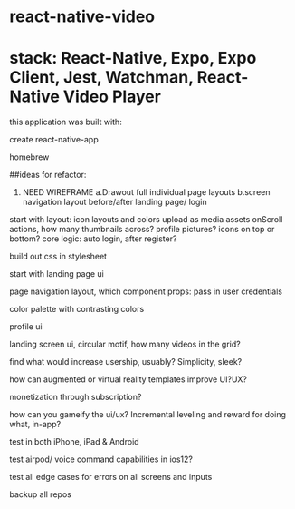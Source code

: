 # react-native-video

# stack: React-Native, Expo, Expo Client, Jest, Watchman, React-Native Video Player

this application was built with:

create react-native-app

homebrew

##ideas for refactor:
1. NEED WIREFRAME 
  a.Drawout full individual page layouts
  b.screen navigation layout before/after landing page/ login

start with layout:
icon layouts and colors 
upload as media assets
onScroll actions,
how many thumbnails across?
profile pictures?
icons on top or bottom?
core logic:
auto login, after register?

build out css in stylesheet

start with landing page ui

page navigation layout, which component
props: pass in user credentials 

color palette with contrasting colors 

profile ui 

landing screen ui, circular motif, how many videos in the grid?

find what would increase usership, usuably? Simplicity, sleek?

how can augmented or virtual reality templates improve UI?UX?

monetization through subscription?

 how can you gameify the ui/ux? Incremental leveling and reward for doing what, in-app?
 
 test in both iPhone, iPad & Android

test airpod/ voice command capabilities in ios12?

test all edge cases for errors on all screens and inputs

backup all repos 


